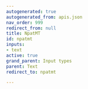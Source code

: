 ```yaml
---
autogenerated: true
autogenerated_from: apis.json
nav_order: 999
redirect_from: null
title: NpatMT
id: npatmt
inputs:
- text
active: true
grand_parent: Input types
parent: Text
redirect_to: npatmt

---
```


